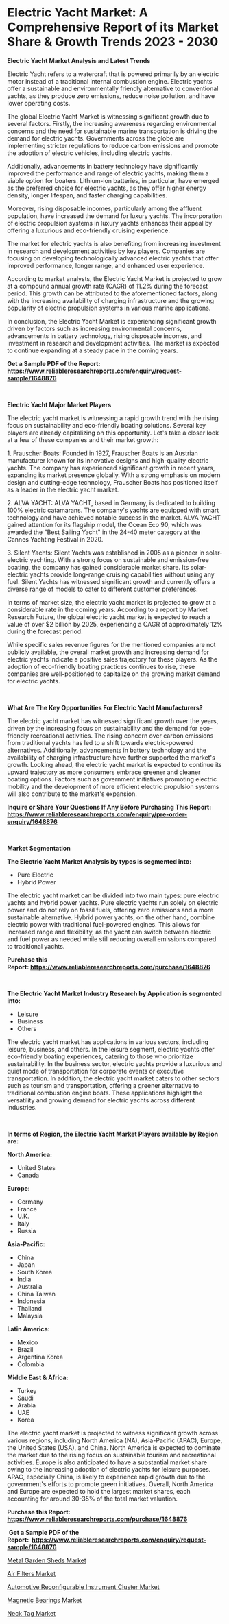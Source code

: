 <p><h1>Electric Yacht Market: A Comprehensive Report of its Market Share & Growth Trends 2023 - 2030</h1></p><p><strong>Electric Yacht Market Analysis and Latest Trends</strong></p>
<p><p>Electric Yacht refers to a watercraft that is powered primarily by an electric motor instead of a traditional internal combustion engine. Electric yachts offer a sustainable and environmentally friendly alternative to conventional yachts, as they produce zero emissions, reduce noise pollution, and have lower operating costs.</p><p>The global Electric Yacht Market is witnessing significant growth due to several factors. Firstly, the increasing awareness regarding environmental concerns and the need for sustainable marine transportation is driving the demand for electric yachts. Governments across the globe are implementing stricter regulations to reduce carbon emissions and promote the adoption of electric vehicles, including electric yachts.</p><p>Additionally, advancements in battery technology have significantly improved the performance and range of electric yachts, making them a viable option for boaters. Lithium-ion batteries, in particular, have emerged as the preferred choice for electric yachts, as they offer higher energy density, longer lifespan, and faster charging capabilities.</p><p>Moreover, rising disposable incomes, particularly among the affluent population, have increased the demand for luxury yachts. The incorporation of electric propulsion systems in luxury yachts enhances their appeal by offering a luxurious and eco-friendly cruising experience.</p><p>The market for electric yachts is also benefiting from increasing investment in research and development activities by key players. Companies are focusing on developing technologically advanced electric yachts that offer improved performance, longer range, and enhanced user experience.</p><p>According to market analysts, the Electric Yacht Market is projected to grow at a compound annual growth rate (CAGR) of 11.2% during the forecast period. This growth can be attributed to the aforementioned factors, along with the increasing availability of charging infrastructure and the growing popularity of electric propulsion systems in various marine applications.</p><p>In conclusion, the Electric Yacht Market is experiencing significant growth driven by factors such as increasing environmental concerns, advancements in battery technology, rising disposable incomes, and investment in research and development activities. The market is expected to continue expanding at a steady pace in the coming years.</p></p>
<p><strong>Get a Sample PDF of the Report:&nbsp; <a href="https://www.reliableresearchreports.com/enquiry/request-sample/1648876">https://www.reliableresearchreports.com/enquiry/request-sample/1648876</a></strong></p>
<p>&nbsp;</p>
<p><strong>Electric Yacht Major Market Players</strong></p>
<p><p>The electric yacht market is witnessing a rapid growth trend with the rising focus on sustainability and eco-friendly boating solutions. Several key players are already capitalizing on this opportunity. Let's take a closer look at a few of these companies and their market growth:</p><p>1. Frauscher Boats: Founded in 1927, Frauscher Boats is an Austrian manufacturer known for its innovative designs and high-quality electric yachts. The company has experienced significant growth in recent years, expanding its market presence globally. With a strong emphasis on modern design and cutting-edge technology, Frauscher Boats has positioned itself as a leader in the electric yacht market.</p><p>2. ALVA YACHT: ALVA YACHT, based in Germany, is dedicated to building 100% electric catamarans. The company's yachts are equipped with smart technology and have achieved notable success in the market. ALVA YACHT gained attention for its flagship model, the Ocean Eco 90, which was awarded the "Best Sailing Yacht" in the 24-40 meter category at the Cannes Yachting Festival in 2020.</p><p>3. Silent Yachts: Silent Yachts was established in 2005 as a pioneer in solar-electric yachting. With a strong focus on sustainable and emission-free boating, the company has gained considerable market share. Its solar-electric yachts provide long-range cruising capabilities without using any fuel. Silent Yachts has witnessed significant growth and currently offers a diverse range of models to cater to different customer preferences.</p><p>In terms of market size, the electric yacht market is projected to grow at a considerable rate in the coming years. According to a report by Market Research Future, the global electric yacht market is expected to reach a value of over $2 billion by 2025, experiencing a CAGR of approximately 12% during the forecast period.</p><p>While specific sales revenue figures for the mentioned companies are not publicly available, the overall market growth and increasing demand for electric yachts indicate a positive sales trajectory for these players. As the adoption of eco-friendly boating practices continues to rise, these companies are well-positioned to capitalize on the growing market demand for electric yachts.</p></p>
<p>&nbsp;</p>
<p><strong>What Are The Key Opportunities For Electric Yacht Manufacturers?</strong></p>
<p><p>The electric yacht market has witnessed significant growth over the years, driven by the increasing focus on sustainability and the demand for eco-friendly recreational activities. The rising concern over carbon emissions from traditional yachts has led to a shift towards electric-powered alternatives. Additionally, advancements in battery technology and the availability of charging infrastructure have further supported the market's growth. Looking ahead, the electric yacht market is expected to continue its upward trajectory as more consumers embrace greener and cleaner boating options. Factors such as government initiatives promoting electric mobility and the development of more efficient electric propulsion systems will also contribute to the market's expansion.</p></p>
<p><strong>Inquire or Share Your Questions If Any Before Purchasing This Report: <a href="https://www.reliableresearchreports.com/enquiry/pre-order-enquiry/1648876">https://www.reliableresearchreports.com/enquiry/pre-order-enquiry/1648876</a></strong></p>
<p>&nbsp;</p>
<p><strong>Market Segmentation</strong></p>
<p><strong>The Electric Yacht Market Analysis by types is segmented into:</strong></p>
<p><ul><li>Pure Electric</li><li>Hybrid Power</li></ul></p>
<p><p>The electric yacht market can be divided into two main types: pure electric yachts and hybrid power yachts. Pure electric yachts run solely on electric power and do not rely on fossil fuels, offering zero emissions and a more sustainable alternative. Hybrid power yachts, on the other hand, combine electric power with traditional fuel-powered engines. This allows for increased range and flexibility, as the yacht can switch between electric and fuel power as needed while still reducing overall emissions compared to traditional yachts.</p></p>
<p><strong>Purchase this Report:&nbsp;<a href="https://www.reliableresearchreports.com/purchase/1648876">https://www.reliableresearchreports.com/purchase/1648876</a></strong></p>
<p>&nbsp;</p>
<p><strong>The Electric Yacht Market Industry Research by Application is segmented into:</strong></p>
<p><ul><li>Leisure</li><li>Business</li><li>Others</li></ul></p>
<p><p>The electric yacht market has applications in various sectors, including leisure, business, and others. In the leisure segment, electric yachts offer eco-friendly boating experiences, catering to those who prioritize sustainability. In the business sector, electric yachts provide a luxurious and quiet mode of transportation for corporate events or executive transportation. In addition, the electric yacht market caters to other sectors such as tourism and transportation, offering a greener alternative to traditional combustion engine boats. These applications highlight the versatility and growing demand for electric yachts across different industries.</p></p>
<p>&nbsp;</p>
<p><strong>In terms of Region, the Electric Yacht Market Players available by Region are:</strong></p>
<p>
    <p> <strong> North America: </strong>
        <ul>
            <li>United States</li>
            <li>Canada</li>
        </ul>
        </p> 
    <p> <strong> Europe: </strong>
        <ul>
            <li>Germany</li>
            <li>France</li>
            <li>U.K.</li>
            <li>Italy</li>
            <li>Russia</li>
        </ul>
        </p> 
    <p> <strong> Asia-Pacific: </strong>
        <ul>
            <li>China</li>
            <li>Japan</li>
            <li>South Korea</li>
            <li>India</li>
            <li>Australia</li>
            <li>China Taiwan</li>
            <li>Indonesia</li>
            <li>Thailand</li>
            <li>Malaysia</li>
        </ul>
        </p> 
    <p> <strong> Latin America: </strong>
        <ul>
            <li>Mexico</li>
            <li>Brazil</li>
            <li>Argentina Korea</li>
            <li>Colombia</li>
        </ul>
        </p> 
    <p> <strong> Middle East & Africa: </strong>
        <ul>
            <li>Turkey</li>
            <li>Saudi</li>
            <li>Arabia</li>
            <li>UAE</li>
            <li>Korea</li>
        </ul>
    </p>
    </p>
<p><p>The electric yacht market is projected to witness significant growth across various regions, including North America (NA), Asia-Pacific (APAC), Europe, the United States (USA), and China. North America is expected to dominate the market due to the rising focus on sustainable tourism and recreational activities. Europe is also anticipated to have a substantial market share owing to the increasing adoption of electric yachts for leisure purposes. APAC, especially China, is likely to experience rapid growth due to the government's efforts to promote green initiatives. Overall, North America and Europe are expected to hold the largest market shares, each accounting for around 30-35% of the total market valuation.</p></p>
<p><strong>Purchase this Report: <a href="https://www.reliableresearchreports.com/purchase/1648876">https://www.reliableresearchreports.com/purchase/1648876</a></strong></p>
<p>&nbsp;<strong>Get a Sample PDF of the Report:&nbsp;&nbsp;<a href="https://www.reliableresearchreports.com/enquiry/request-sample/1648876">https://www.reliableresearchreports.com/enquiry/request-sample/1648876</a></strong></p>
<p><strong></strong></p>
<p><p><a href="https://medium.com/@juananienow/decoding-metal-garden-sheds-market-metrics-market-share-trends-and-growth-patterns-00bc66e147af">Metal Garden Sheds Market</a></p><p><a href="https://www.linkedin.com/pulse/air-filters-market-size-share-global-analysis-report-2023-gdl2e/">Air Filters Market</a></p><p><a href="https://github.com/amae102299/Market-Research-Report-List-1/blob/main/automotive-reconfigurable-instrument-cluster-market.md">Automotive Reconfigurable Instrument Cluster Market</a></p><p><a href="https://www.linkedin.com/pulse/magnetic-bearings-market-insights-players-forecast-till-z8tie/">Magnetic Bearings Market</a></p><p><a href="https://medium.com/@jaydonhyatt2023/neck-tag-market-share-evolution-and-market-growth-trends-2023-2030-5c7773c8856c">Neck Tag Market</a></p></p>